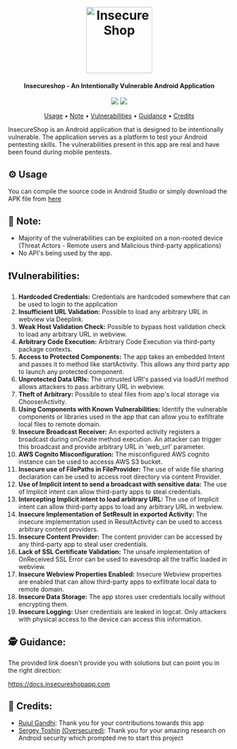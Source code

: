 <h1 align="center">
  <br>
  <a href="https://www.insecureshopapp.com"><img src="https://static.wixstatic.com/media/8e4f0c_a5f14156f091434da73524c2ac7c53d3~mv2.png/v1/fill/w_269,h_269,al_c,lg_1,q_85/logo.webp" width="150px" alt="InsecureShop"></a>
</h1>

<h4 align="center">Insecureshop - An Intentionally Vulnerable Android Application</h4>

<p align="center">
<a href="https://github.com/hax0rgb/InsecureShop/issues"><img src="https://img.shields.io/badge/contributions-welcome-brightgreen.svg?style=flat"></a>
<a href="https://github.com/hax0rgb/InsecureShop/releases"><img src="https://img.shields.io/github/v/release/hax0rgb/InsecureShop"></a>
</p>

<p align="center">
  <a href="#%EF%B8%8F-usage">Usage</a> •
  <a href="#-note">Note</a> •
  <a href="#%EF%B8%8Fvulnerabilities">Vulnerabilities</a> •
  <a href="#-guidance">Guidance</a> •
  <a href="#-credits">Credits</a>
</p>

InsecureShop is an Android application that is designed to be intentionally vulnerable. The application serves as a platform to test your Android pentesting skills. The vulnerabilities present in this app are real and have been found during mobile pentests.

## ⚙️ Usage 

You can compile the source code in Android Studio or simply download the APK file from [here](https://github.com/hax0rgb/InsecureShop/releases)

## 📌 Note:

* Majority of the vulnerabilities can be exploited on a non-rooted device (Threat Actors - Remote users and Malicious third-party applications)
* No API's being used by the app.

## ❗️Vulnerabilities:

1. **Hardcoded Credentials:** Credentials are hardcoded somewhere that can be used to login to the application
2. **Insufficient URL Validation:** Possible to load any arbitrary URL in webview via Deeplink.
3. **Weak Host Validation Check:** Possible to bypass host validation check to load any arbitrary URL in webview.
4. **Arbitrary Code Execution:** Arbitrary Code Execution via third-party package contexts.
5. **Access to Protected Components:** The app takes an embedded Intent and passes it to method like startActivity. This allows any third party app to launch any protected component.
6. **Unprotected Data URIs:** The untrusted URI's passed via loadUrl method allows attackers to pass arbitrary URL in webview.
7. **Theft of Arbitrary:** Possible to steal files from app's local storage via ChooserActivity.
8. **Using Components with Known Vulnerabilities:** Identify the vulnerable components or libraries used in the app that can allow you to exfiltrate local files to remote domain.
9. **Insecure Broadcast Receiver:** An exported activity registers a broadcast during onCreate method execution. An attacker can trigger this broadcast and provide arbitrary URL in 'web_url' parameter.
10. **AWS Cognito Misconfiguration:** The misconfigured AWS cognito instance can be used to accesss AWS S3 bucket.
11. **Insecure use of FilePaths in FileProvider:** The use of wide file sharing declaration can be used to access root directory via content Provider.
12. **Use of Implicit intent to send a broadcast with sensitive data:** The use of Implicit intent can allow third-party apps to steal credentials.
13. **Intercepting Implicit intent to load arbitrary URL:** The use of Implicit intent can allow third-party apps to load any arbitrary URL in webview.
14. **Insecure Implementation of SetResult in exported Activity:** The insecure implementation used in ResultActivity can be used to access arbitrary content providers.
15. **Insecure Content Provider:** The content provider can be accessed by any third-party app to steal user credentials.
16. **Lack of SSL Certificate Validation:** The unsafe implementation of OnReceived SSL Error can be used to eavesdrop all the traffic loaded in webview.
17. **Insecure Webview Properties Enabled:** Insecure Webview properties are enabled that can allow third-party apps to exfiltrate local data to remote domain.
18. **Insecure Data Storage:** The app stores user credentials locally without encrypting them.
19. **Insecure Logging:** User credentials are leaked in logcat. Only attackers with physical access to the device can access this information.

## 🕵 Guidance:

The provided link doesn't provide you with solutions but can point you in the right direction:

https://docs.insecureshopapp.com

## 🙌 Credits:

* [Rujul Gandhi](https://www.linkedin.com/in/rujul-gandhi-3953337a/): Thank you for your contributions towards this app
* [Sergey Toshin](https://twitter.com/_bagipro) [(Oversecured)](https://oversecured.com): Thank you for your amazing research on Android security which prompted me to start this project

